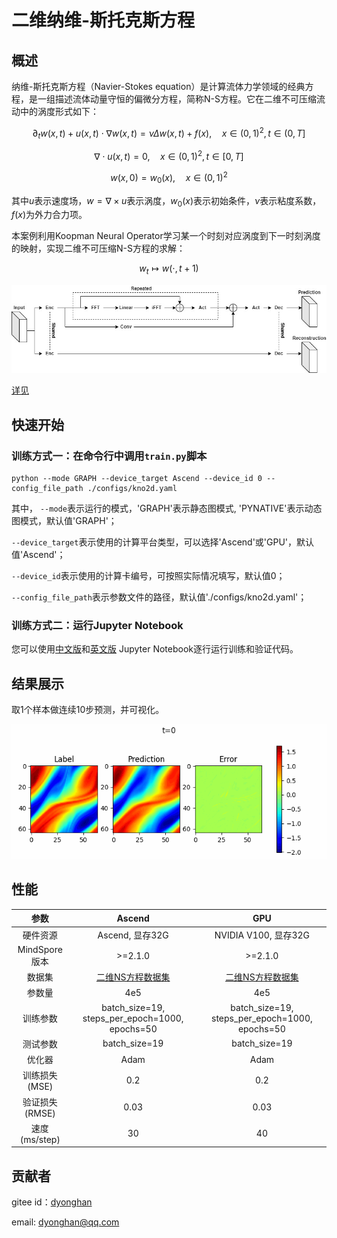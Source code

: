# 二维纳维-斯托克斯方程

## 概述

纳维-斯托克斯方程（Navier-Stokes equation）是计算流体力学领域的经典方程，是一组描述流体动量守恒的偏微分方程，简称N-S方程。它在二维不可压缩流动中的涡度形式如下：

$$
\partial_t w(x, t)+u(x, t) \cdot \nabla w(x, t)=\nu \Delta w(x, t)+f(x), \quad x \in(0,1)^2, t \in(0, T]
$$

$$
\nabla \cdot u(x, t)=0, \quad x \in(0,1)^2, t \in[0, T]
$$

$$
w(x, 0)=w_0(x), \quad x \in(0,1)^2
$$

其中$u$表示速度场，$w=\nabla \times u$表示涡度，$w_0(x)$表示初始条件，$\nu$表示粘度系数，$f(x)$为外力合力项。

本案例利用Koopman Neural Operator学习某一个时刻对应涡度到下一时刻涡度的映射，实现二维不可压缩N-S方程的求解：

$$
w_t \mapsto w(\cdot, t+1)
$$

![](images/kno.jpg)

[详见](./KNO2D_CN.ipynb)

## 快速开始

### 训练方式一：在命令行中调用`train.py`脚本

```shell
python --mode GRAPH --device_target Ascend --device_id 0 --config_file_path ./configs/kno2d.yaml
```

其中，
`--mode`表示运行的模式，'GRAPH'表示静态图模式, 'PYNATIVE'表示动态图模式，默认值'GRAPH'；

`--device_target`表示使用的计算平台类型，可以选择'Ascend'或'GPU'，默认值'Ascend'；

`--device_id`表示使用的计算卡编号，可按照实际情况填写，默认值0；

`--config_file_path`表示参数文件的路径，默认值'./configs/kno2d.yaml'；

### 训练方式二：运行Jupyter Notebook

您可以使用[中文版](./KNO2D_CN.ipynb)和[英文版](./KNO2D.ipynb) Jupyter Notebook逐行运行训练和验证代码。

## 结果展示

取1个样本做连续10步预测，并可视化。

![推理误差](images/result.gif)

## 性能

| 参数               | Ascend               | GPU                |
|:----------------------:|:--------------------------:|:---------------:|
| 硬件资源                | Ascend, 显存32G            | NVIDIA V100, 显存32G    |
| MindSpore版本           | >=2.1.0                 | >=2.1.0                   |
| 数据集                  | [二维NS方程数据集](https://download-mindspore.osinfra.cn/mindscience/mindflow/dataset/applications/data_driven/navier_stokes/)      | [二维NS方程数据集](https://download-mindspore.osinfra.cn/mindscience/mindflow/dataset/applications/data_driven/navier_stokes/)                   |
| 参数量                  | 4e5                   | 4e5                   |
| 训练参数                | batch_size=19, steps_per_epoch=1000, epochs=50 | batch_size=19, steps_per_epoch=1000, epochs=50 |
| 测试参数                | batch_size=19          | batch_size=19               |
| 优化器                  | Adam                 | Adam                   |
| 训练损失(MSE)           | 0.2                 | 0.2             |
| 验证损失(RMSE)          | 0.03                | 0.03              |
| 速度(ms/step)           | 30                   | 40                |

## 贡献者

gitee id：[dyonghan](https://gitee.com/dyonghan)

email: dyonghan@qq.com